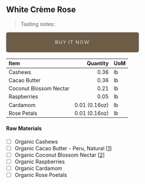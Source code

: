 ## White Crème Rose
> Tasting notes:

[![Buy Now](/assets/images/buy-now.png "Buy Now")](https://shop.osocra.com/collections/bars/products/22011217)

| Item | Quantity | UoM  |
| :---     | ---:    | :--- |
| Cashews     | 0.36      | lb      |
| Cacao Butter   | 0.36    | lb    |
| Coconut Blossom Nectar     | 0.21      | lb      |
| Raspberries     | 0.05      | lb      |
| Cardamom     | 0.01 (0.16oz)      | lb      |
| Rose Petals  | 0.01 (0.16oz)      | lb      |

#### Raw Materials
- [ ] Organic Cashews 
- [ ] Organic Cacao Butter - Peru, Natural [[1](/vendors)]
- [ ] Organic Coconut Blossom Nectar [[2](/vendors)]
- [ ] Organic Raspberries
- [ ] Organic Cardamom 
- [ ] Organic Rose Poetals
